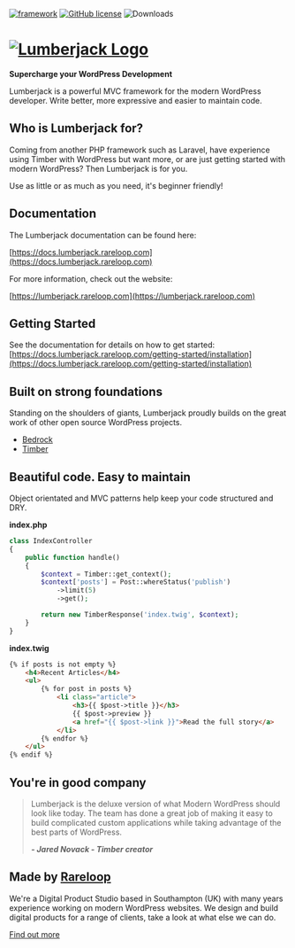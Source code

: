 [![framework](https://img.shields.io/github/release/rareloop/lumberjack-core.svg)](https://github.com/Rareloop/lumberjack/releases)
[![GitHub license](https://img.shields.io/github/license/rareloop/lumberjack.svg)](https://github.com/Rareloop/lumberjack/blob/master/LICENSE.txt)
![Downloads](https://img.shields.io/packagist/dt/rareloop/lumberjack-core.svg)


# [![Lumberjack Logo](https://lumberjack.rareloop.com/app/themes/lumberjack/assets/img/logo.svg?ver=1554110589)](http://lumberjack.rareloop.com)

**Supercharge your WordPress Development**

Lumberjack is a powerful MVC framework for the modern WordPress developer. Write better, more expressive and easier to maintain code.

## Who is Lumberjack for?

Coming from another PHP framework such as Laravel, have experience using Timber with WordPress but want more, or are just getting started with modern WordPress? Then Lumberjack is for you.

Use as little or as much as you need, it's beginner friendly!

## Documentation

The Lumberjack documentation can be found here:

[https://docs.lumberjack.rareloop.com](https://docs.lumberjack.rareloop.com)

For more information, check out the website:

[https://lumberjack.rareloop.com](https://lumberjack.rareloop.com)

## Getting Started

See the documentation for details on how to get started: [https://docs.lumberjack.rareloop.com/getting-started/installation](https://docs.lumberjack.rareloop.com/getting-started/installation)

## Built on strong foundations

Standing on the shoulders of giants, Lumberjack proudly builds on the great work of other open source WordPress projects.

- [Bedrock](https://roots.io/bedrock/docs/installing-bedrock/)
- [Timber](https://timber.github.io/docs/)

## Beautiful code. Easy to maintain

Object orientated and MVC patterns help keep your code structured and DRY.

**index.php**

```php
class IndexController
{
    public function handle()
    {
        $context = Timber::get_context();
        $context['posts'] = Post::whereStatus('publish')
            ->limit(5)
            ->get();

        return new TimberResponse('index.twig', $context);
    }
}
```

**index.twig**

```html
{% if posts is not empty %}
    <h4>Recent Articles</h4>
    <ul>
        {% for post in posts %}
            <li class="article">
                <h3>{{ $post->title }}</h3>
                {{ $post->preview }}
                <a href="{{ $post->link }}">Read the full story</a>
            </li>
        {% endfor %}
    </ul>
{% endif %}
```

## You're in good company

> Lumberjack is the deluxe version of what Modern WordPress should look like today. The team has done a great job of making it easy to build complicated custom applications while taking advantage of the best parts of WordPress.
>
> **_- Jared Novack - Timber creator_**

## Made by [Rareloop](https://rareloop.com)

We're a Digital Product Studio based in Southampton (UK) with many years experience working on modern WordPress websites. We design and build digital products for a range of clients, take a look at what else we can do.

[Find out more](https://rareloop.com)
